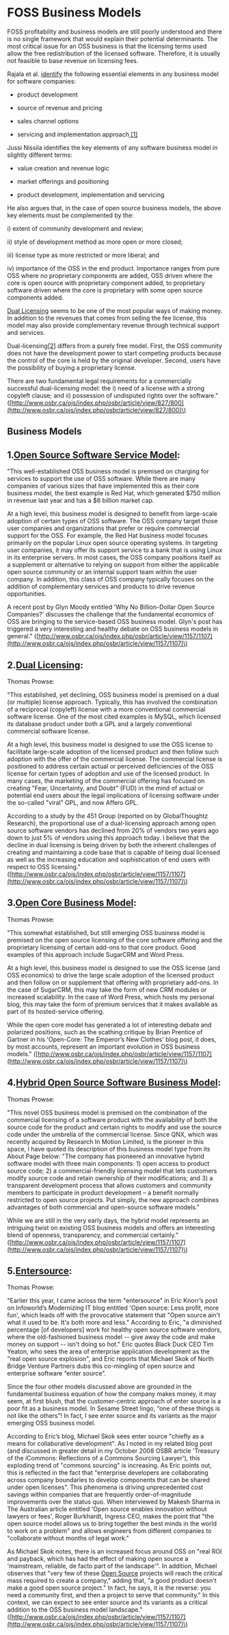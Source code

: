 # **FOSS Business Models**

FOSS profitability and business models are still poorly understood and there is no single framework that would explain their potential determinants. The most critical issue for an OSS business is that the licensing terms used allow the free redistribution of the licensed software. Therefore, it is usually not feasible to base revenue on licensing fees.

Rajala et al. [identify](http://is2.lse.ac.uk/asp/aspecis/20030126.pdf) the following essential elements in any business model for software companies:

* product development

* source of revenue and pricing

* sales channel options

* servicing and implementation approach[ \[1\]](http://is2.lse.ac.uk/asp/aspecis/20030126.pdf)

Jussi Nissila identifies the key elements of any software business model in slightly different terms:

* value creation and revenue logic

* market offerings and positioning

* product development, implementation and servicing

He also argues that, in the case of open source business models, the above key elements must be complemented by the:

i\) extent of community development and review;

ii\) style of development method as more open or more closed;

iii\) license type as more restricted or more liberal; and

iv\) importance of the OSS in the end product. Importance ranges from pure OSS where no proprietary components are added, OSS driven where the core is open source with proprietary component added, to proprietary software driven where the core is proprietary with some open source components added.

[Dual Licensing](https://wiki.p2pfoundation.net/Dual_Licensing) seems to be one of the most popular ways of making money. In addition to the revenues that comes from selling the fee license, this model may also provide complementary revenue through technical support and services.

Dual-licensing[\[2\]](http://opensource.mit.edu/papers/valimaki.pdf) differs from a purely free model. First, the OSS community does not have the development power to start competing products because the control of the core is held by the original developer. Second, users have the possibility of buying a proprietary license.

There are two fundamental legal requirements for a commercially successful dual-licensing model: the i\) need of a license with a strong copyleft clause; and ii\) possession of undisputed rights over the software." \([http://www.osbr.ca/ojs/index.php/osbr/article/view/827/800](http://www.osbr.ca/ojs/index.php/osbr/article/view/827/800)\)

## Business Models

## 1.[Open Source Software Service Model](https://wiki.p2pfoundation.net/Open_Source_Software_Service_Model):

"This well-established OSS business model is premised on charging for services to support the use of OSS software. While there are many companies of various sizes that have implemented this as their core business model, the best example is Red Hat, which generated $750 million in revenue last year and has a $6 billion market cap.

At a high level, this business model is designed to benefit from large-scale adoption of certain types of OSS software. The OSS company target those user companies and organizations that prefer or require commercial support for the OSS. For example, the Red Hat business model focuses primarily on the popular Linux open source operating systems. In targeting user companies, it may offer its support service to a bank that is using Linux in its enterprise servers. In most cases, the OSS company positions itself as a supplement or alternative to relying on support from either the applicable open source community or an internal support team within the user company. In addition, this class of OSS company typically focuses on the addition of complementary services and products to drive revenue opportunities.

A recent post by Glyn Moody entitled 'Why No Billion-Dollar Open Source Companies?' discusses the challenge that the fundamental economics of OSS are bringing to the service-based OSS business model. Glyn's post has triggered a very interesting and healthy debate on OSS business models in general." \([http://www.osbr.ca/ojs/index.php/osbr/article/view/1157/1107](http://www.osbr.ca/ojs/index.php/osbr/article/view/1157/1107)\)

## 2.[Dual Licensing](https://wiki.p2pfoundation.net/Dual_Licensing):

Thomas Prowse:

"This established, yet declining, OSS business model is premised on a dual \(or multiple\) license approach. Typically, this has involved the combination of a reciprocal \(copyleft\) license with a more conventional commercial software license. One of the most cited examples is MySQL, which licensed its database product under both a GPL and a largely conventional commercial software license.

At a high level, this business model is designed to use the OSS license to facilitate large-scale adoption of the licensed product and then follow such adoption with the offer of the commercial license. The commercial license is positioned to address certain actual or perceived deficiencies of the OSS license for certain types of adoption and use of the licensed product. In many cases, the marketing of the commercial offering has focused on creating "Fear, Uncertainty, and Doubt" \(FUD\) in the mind of actual or potential end users about the legal implications of licensing software under the so-called "viral" GPL, and now Affero GPL.

According to a study by the 451 Group \(reported on by GlobalThoughtz Research\), the proportional use of a dual-licensing approach among open source software vendors has declined from 20% of vendors two years ago down to just 5% of vendors using this approach today. I believe that the decline in dual licensing is being driven by both the inherent challenges of creating and maintaining a code base that is capable of being dual licensed as well as the increasing education and sophistication of end users with respect to OSS licensing." \([http://www.osbr.ca/ojs/index.php/osbr/article/view/1157/1107](http://www.osbr.ca/ojs/index.php/osbr/article/view/1157/1107)\)

## 3.[Open Core Business Model](https://wiki.p2pfoundation.net/Open_Core_Business_Model):

Thomas Prowse:

"This somewhat established, but still emerging OSS business model is premised on the open source licensing of the core software offering and the proprietary licensing of certain add-ons to that core product. Good examples of this approach include SugarCRM and Word Press.

At a high level, this business model is designed to use the OSS license \(and OSS economics\) to drive the large scale adoption of the licensed product and then follow on or supplement that offering with proprietary add-ons. In the case of SugarCRM, this may take the form of new CRM modules or increased scalability. In the case of Word Press, which hosts my personal blog, this may take the form of premium services that it makes available as part of its hosted-service offering.

While the open core model has generated a lot of interesting debate and polarized positions, such as the scathing critique by Brian Prentice of Gartner in his 'Open-Core: The Emperor’s New Clothes' blog post, it does, by most accounts, represent an important evolution in OSS business models." \([http://www.osbr.ca/ojs/index.php/osbr/article/view/1157/1107](http://www.osbr.ca/ojs/index.php/osbr/article/view/1157/1107)\)

## 4.[Hybrid Open Source Software Business Model](https://wiki.p2pfoundation.net/Hybrid_Open_Source_Software_Business_Model):

Thomas Prowse:

"This novel OSS business model is premised on the combination of the commercial licensing of a software product with the availability of both the source code for the product and certain rights to modify and use the source code under the umbrella of the commercial license. Since QNX, which was recently acquired by Research In Motion Limited, is the pioneer in this space, I have quoted its description of this business model type from its About Page below: "The company has pioneered an innovative hybrid software model with three main components: 1\) open access to product source code; 2\) a commercial-friendly licensing model that lets customers modify source code and retain ownership of their modifications; and 3\) a transparent development process that allows customers and community members to participate in product development – a benefit normally restricted to open source projects. Put simply, the new approach combines advantages of both commercial and open-source software models."

While we are still in the very early days, the hybrid model represents an intriguing twist on existing OSS business models and offers an interesting blend of openness, transparency, and commercial certainly." \([http://www.osbr.ca/ojs/index.php/osbr/article/view/1157/1107](http://www.osbr.ca/ojs/index.php/osbr/article/view/1157/1107)\)

## 5.[Entersource](https://wiki.p2pfoundation.net/Entersource):

Thomas Prowse:

"Earlier this year, I came across the term "entersource" in Eric Knorr’s post on Infoworld’s Modernizing IT blog entitled 'Open source: Less profit, more fun', which leads off with the provocative statement that "Open source ain't what it used to be. It's both more and less." According to Eric, "a diminished percentage \[of developers\] work for healthy open source software vendors, where the old-fashioned business model -- give away the code and make money on support -- isn't doing so hot." Eric quotes Black Duck CEO Tim Yeaton, who sees the area of enterprise application development as the "real open source explosion", and Eric reports that Michael Skok of North Bridge Venture Partners dubs this co-mingling of open source and enterprise software “enter source”.

Since the four other models discussed above are grounded in the fundamental business equation of how the company makes money, it may seem, at first blush, that the customer-centric approach of enter source is a poor fit as a business model. In Sesame Street lingo, “one of these things is not like the others”! In fact, I see enter source and its variants as the major emerging OSS business model.

According to Eric’s blog, Michael Skok sees enter source "chiefly as a means for collaborative development". As I noted in my related blog post \(and discussed in greater detail in my October 2008 OSBR article 'Treasury of the iCommons: Reflections of a Commons Sourcing Lawyer'\), this exploding trend of "commons sourcing" is increasing. As Eric points out, this is reflected in the fact that "enterprise developers are collaborating across company boundaries to develop components that can be shared under open licenses". This phenomena is driving unprecedented cost savings within companies that are frequently order-of-magnitude improvements over the status quo. When interviewed by Makesh Sharma in The Australian article entitled 'Open source enables innovation without lawyers or fees', Roger Burkhardt, Ingress CEO, makes the point that "the open source model allows us to bring together the best minds in the world to work on a problem" and allows engineers from different companies to "collaborate without months of legal work."

As Michael Skok notes, there is an increased focus around OSS on "real ROI and payback, which has had the effect of making open source a 'mainstream, reliable, de facto part of the landscape'". In addition, Michael observes that "very few of these [Open Source](https://wiki.p2pfoundation.net/Open_Source) projects will reach the critical mass required to create a company," adding that, "a good product doesn't make a good open source project." In fact, he says, it is the reverse: you need a community first, and then a project to serve that community." In this context, we can expect to see enter source and its variants as a critical addition to the OSS business model landscape." \([http://www.osbr.ca/ojs/index.php/osbr/article/view/1157/1107](http://www.osbr.ca/ojs/index.php/osbr/article/view/1157/1107)\)

